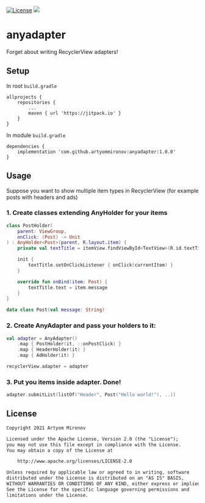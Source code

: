 [![License](https://img.shields.io/badge/License-Apache%202.0-orange.svg)](https://opensource.org/licenses/Apache-2.0)
[![](https://jitpack.io/v/artyommironov/anyadapter.svg)](https://jitpack.io/#artyommironov/anyadapter)

# anyadapter
Forget about writing RecyclerView adapters!

## Setup
In root `build.gradle`
```
allprojects {
    repositories {
        ...
        maven { url 'https://jitpack.io' }
    }
}
```

In module `build.gradle`
```
dependencies {
    implementation 'com.github.artyommironov:anyadapter:1.0.0'
}
```

## Usage
Suppose you want to show multiple item types in RecyclerView (for example posts with headers and ads)

### 1. Create classes extending AnyHolder for your items
```kotlin
class PostHolder(
    parent: ViewGroup,
    onClick: (Post) -> Unit
) : AnyHolder<Post>(parent, R.layout.item) {
    private val textTitle = itemView.findViewById<TextView>(R.id.textTitle)

    init {
        textTitle.setOnClickListener { onClick(currentItem) }
    }

    override fun onBind(item: Post) {
        textTitle.text = item.message
    }
}

data class Post(val message: String)
```

### 2. Create AnyAdapter and pass your holders to it:
```kotlin
val adapter = AnyAdapter()
    .map { PostHolder(it, ::onPostClick) }
    .map { HeaderHolder(it) }
    .map { AdHolder(it) }

recyclerView.adapter = adapter
```

### 3. Put you items inside adapter. Done!
```kotlin
adapter.submitList(listOf("Header", Post("Hello world!"), ..))
```

## License
```txt
Copyright 2021 Artyom Mironov

Licensed under the Apache License, Version 2.0 (the "License");
you may not use this file except in compliance with the License.
You may obtain a copy of the License at

    http://www.apache.org/licenses/LICENSE-2.0

Unless required by applicable law or agreed to in writing, software
distributed under the License is distributed on an "AS IS" BASIS,
WITHOUT WARRANTIES OR CONDITIONS OF ANY KIND, either express or implied.
See the License for the specific language governing permissions and
limitations under the License.
```
